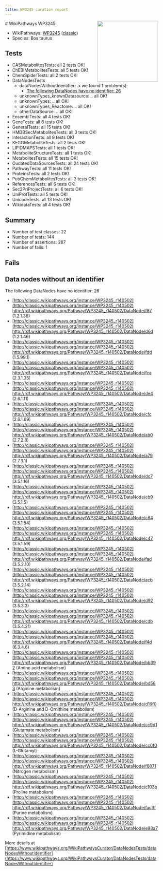 ```yaml
---
title: WP3245 curation report
---
```


<img style="float: right; width: 200px" src="https://upload.wikimedia.org/wikipedia/commons/thumb/8/83/Wplogo_with_text_500.png/640px-Wplogo_with_text_500.png" />
# WikiPathways WP3245

* WikiPathways: [WP3245](https://wikipathways.org/pathways/WP3245) ([classic](https://classic.wikipathways.org/instance/WP3245))
* Species: Bos taurus
## Tests
* CASMetabolitesTests: all 2 tests OK!
* ChEBIMetabolitesTests: all 5 tests OK!
* ChemSpiderTests: all 2 tests OK!
* DataNodesTests
    * dataNodesWithoutIdentifier: .x we found 1 problem(s):
        * [The following DataNodes have no identifier: 26](#8792c4b5)
    * unknownTypes_knownDatasource: .. all OK!
    * unknownTypes: .. all OK!
    * unknownTypes_Reactome: .. all OK!
    * otherDataSource: .. all OK!
* EnsemblTests: all 4 tests OK!
* GeneTests: all 6 tests OK!
* GeneralTests: all 15 tests OK!
* HMDBSecMetabolitesTests: all 3 tests OK!
* InteractionTests: all 9 tests OK!
* KEGGMetaboliteTests: all 2 tests OK!
* LIPIDMAPSTests: all 1 tests OK!
* MetaboliteStructureTests: all 1 tests OK!
* MetabolitesTests: all 15 tests OK!
* OudatedDataSourcesTests: all 24 tests OK!
* PathwayTests: all 11 tests OK!
* ProteinsTests: all 2 tests OK!
* PubChemMetabolitesTests: all 3 tests OK!
* ReferencesTests: all 6 tests OK!
* Sec2PriProjectTests: all 6 tests OK!
* UniProtTests: all 5 tests OK!
* UnicodeTests: all 13 tests OK!
* WikidataTests: all 4 tests OK!


## Summary

* Number of test classes: 22
* Number of tests: 144
* Number of assertions: 287
* Number of fails: 1

## Fails

<a name="8792c4b5" />

## Data nodes without an identifier

The following DataNodes have no identifier: 26

* [http://classic.wikipathways.org/instance/WP3245_r140502](http://classic.wikipathways.org/instance/WP3245_r140502) http://rdf.wikipathways.org/Pathway/WP3245_r140502/DataNode/f87 (1.2.1.38)
* [http://classic.wikipathways.org/instance/WP3245_r140502](http://classic.wikipathways.org/instance/WP3245_r140502) http://rdf.wikipathways.org/Pathway/WP3245_r140502/DataNode/d6d (1.2.1.46)
* [http://classic.wikipathways.org/instance/WP3245_r140502](http://classic.wikipathways.org/instance/WP3245_r140502) http://rdf.wikipathways.org/Pathway/WP3245_r140502/DataNode/fdd (1.5.99.1)
* [http://classic.wikipathways.org/instance/WP3245_r140502](http://classic.wikipathways.org/instance/WP3245_r140502) http://rdf.wikipathways.org/Pathway/WP3245_r140502/DataNode/fca (2.3.1.35)
* [http://classic.wikipathways.org/instance/WP3245_r140502](http://classic.wikipathways.org/instance/WP3245_r140502) http://rdf.wikipathways.org/Pathway/WP3245_r140502/DataNode/de4 (2.6.1.11)
* [http://classic.wikipathways.org/instance/WP3245_r140502](http://classic.wikipathways.org/instance/WP3245_r140502) http://rdf.wikipathways.org/Pathway/WP3245_r140502/DataNode/cfc (2.6.1.69)
* [http://classic.wikipathways.org/instance/WP3245_r140502](http://classic.wikipathways.org/instance/WP3245_r140502) http://rdf.wikipathways.org/Pathway/WP3245_r140502/DataNode/ab0 (2.7.2.8)
* [http://classic.wikipathways.org/instance/WP3245_r140502](http://classic.wikipathways.org/instance/WP3245_r140502) http://rdf.wikipathways.org/Pathway/WP3245_r140502/DataNode/a79 (2.7.3.1)
* [http://classic.wikipathways.org/instance/WP3245_r140502](http://classic.wikipathways.org/instance/WP3245_r140502) http://rdf.wikipathways.org/Pathway/WP3245_r140502/DataNode/dc7 (3.5.1.16)
* [http://classic.wikipathways.org/instance/WP3245_r140502](http://classic.wikipathways.org/instance/WP3245_r140502) http://rdf.wikipathways.org/Pathway/WP3245_r140502/DataNode/eb9 (3.5.1.5)
* [http://classic.wikipathways.org/instance/WP3245_r140502](http://classic.wikipathways.org/instance/WP3245_r140502) http://rdf.wikipathways.org/Pathway/WP3245_r140502/DataNode/c64 (3.5.1.54)
* [http://classic.wikipathways.org/instance/WP3245_r140502](http://classic.wikipathways.org/instance/WP3245_r140502) http://rdf.wikipathways.org/Pathway/WP3245_r140502/DataNode/c47 (3.5.1.59)
* [http://classic.wikipathways.org/instance/WP3245_r140502](http://classic.wikipathways.org/instance/WP3245_r140502) http://rdf.wikipathways.org/Pathway/WP3245_r140502/DataNode/fad (3.5.2.10)
* [http://classic.wikipathways.org/instance/WP3245_r140502](http://classic.wikipathways.org/instance/WP3245_r140502) http://rdf.wikipathways.org/Pathway/WP3245_r140502/DataNode/acb (3.5.2.14)
* [http://classic.wikipathways.org/instance/WP3245_r140502](http://classic.wikipathways.org/instance/WP3245_r140502) http://rdf.wikipathways.org/Pathway/WP3245_r140502/DataNode/d92 (3.5.3.3)
* [http://classic.wikipathways.org/instance/WP3245_r140502](http://classic.wikipathways.org/instance/WP3245_r140502) http://rdf.wikipathways.org/Pathway/WP3245_r140502/DataNode/cdb (3.5.4.21)
* [http://classic.wikipathways.org/instance/WP3245_r140502](http://classic.wikipathways.org/instance/WP3245_r140502) http://rdf.wikipathways.org/Pathway/WP3245_r140502/DataNode/f4d (6.3.4.6)
* [http://classic.wikipathways.org/instance/WP3245_r140502](http://classic.wikipathways.org/instance/WP3245_r140502) http://rdf.wikipathways.org/Pathway/WP3245_r140502/DataNode/bb392 (Amino acid metabolism)
* [http://classic.wikipathways.org/instance/WP3245_r140502](http://classic.wikipathways.org/instance/WP3245_r140502) http://rdf.wikipathways.org/Pathway/WP3245_r140502/DataNode/bd583 (Arginine metabolism)
* [http://classic.wikipathways.org/instance/WP3245_r140502](http://classic.wikipathways.org/instance/WP3245_r140502) http://rdf.wikipathways.org/Pathway/WP3245_r140502/DataNode/d16f0 (D-Arginine and D-Ornithine metabolism)
* [http://classic.wikipathways.org/instance/WP3245_r140502](http://classic.wikipathways.org/instance/WP3245_r140502) http://rdf.wikipathways.org/Pathway/WP3245_r140502/DataNode/cc9d1 (Glutamate metabolism)
* [http://classic.wikipathways.org/instance/WP3245_r140502](http://classic.wikipathways.org/instance/WP3245_r140502) http://rdf.wikipathways.org/Pathway/WP3245_r140502/DataNode/cc0f0 (L-Glutamyl)
* [http://classic.wikipathways.org/instance/WP3245_r140502](http://classic.wikipathways.org/instance/WP3245_r140502) http://rdf.wikipathways.org/Pathway/WP3245_r140502/DataNode/f6071 (Nitrogen metabolism
)
* [http://classic.wikipathways.org/instance/WP3245_r140502](http://classic.wikipathways.org/instance/WP3245_r140502) http://rdf.wikipathways.org/Pathway/WP3245_r140502/DataNode/c103b (Proline metabolism)
* [http://classic.wikipathways.org/instance/WP3245_r140502](http://classic.wikipathways.org/instance/WP3245_r140502) http://rdf.wikipathways.org/Pathway/WP3245_r140502/DataNode/fac3f (Purine metabolism)
* [http://classic.wikipathways.org/instance/WP3245_r140502](http://classic.wikipathways.org/instance/WP3245_r140502) http://rdf.wikipathways.org/Pathway/WP3245_r140502/DataNode/e93a7 (Pyrimidine metabolism)


More details at [https://www.wikipathways.org/WikiPathwaysCurator/DataNodesTests/dataNodesWithoutIdentifier](https://www.wikipathways.org/WikiPathwaysCurator/DataNodesTests/dataNodesWithoutIdentifier)

